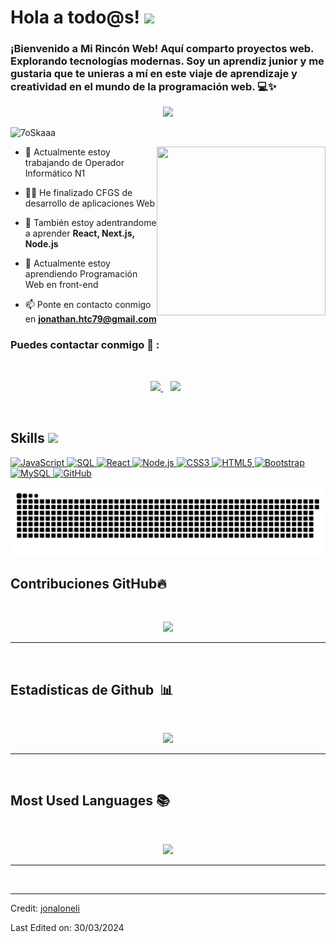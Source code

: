 <!--
Here are some ideas to get you started:

- 🔭 I’m currently working on ...
- 🌱 I’m currently learning ...
- 👯 I’m looking to collaborate on ...
- 🤔 I’m looking for help with ...
- 💬 Ask me about ...
- 📫 How to reach me: ...
- 😄 Pronouns: ...
- ⚡ Fun fact: ...
-->
<h1> Hola a todo@s! <img src = "https://raw.githubusercontent.com/MartinHeinz/MartinHeinz/master/wave.gif" width = 40px> </h1>
<h3> ¡Bienvenido a Mi Rincón Web! Aquí comparto proyectos web. Explorando tecnologías modernas. Soy un aprendiz junior y me gustaria que te unieras a mí en este viaje de aprendizaje y creatividad en el mundo de la programación web. 💻✨</h3>
<p align='center'>
<img src="https://readme-typing-svg.herokuapp.com?color=%2336BCF7&size=25&center=true&vCenter=true&width=433&height=75&lines=Soy+Jonathan+Guevara;Desarrolador+Aplicaciones+Web+Jr;Frontend+Developer+Jr;Web+Developer;%50jonaloneli">
</p>
<img src="https://komarev.com/ghpvc/?username=jonaloneli&label=Profile%20views&color=0047AB&style=plastic?" alt="7oSkaaa" height=25px, width=160px/> 

<img align="right" src="https://media.giphy.com/media/QvpqTCiEcwtvx6wwJK/giphy.gif" width="270" height="270" frameBorder="0" class="giphy-embed" allowFullScreen></img>


- 🌱 Actualmente estoy trabajando de Operador Informático N1

- 👨‍💻 He finalizado CFGS de desarrollo de aplicaciones Web

- 💬 También estoy adentrandome a aprender **React, Next.js, Node.js**

- 📄 Actualmente estoy aprendiendo Programación Web en front-end

- 📫 Ponte en contacto conmigo en **jonathan.htc79@gmail.com**




### Puedes contactar conmigo 🔗 :
<br>
<p align='center'>
<a href="mailto:jonathan.htc79@gmail.com" target="_blank">
<img src="https://img.shields.io/badge/Gmail-D14836?style=for-the-badge&logo=gmail&logoColor=white">
</a>&nbsp;&nbsp;

<a href="https://www.linkedin.com/in/jotaguevara" target="_blank">
<img src="https://img.shields.io/badge/linkedin-%230077B5.svg?style=for-the-badge&logo=linkedin&logoColor=white"></a>&nbsp;&nbsp;
</p>
<br>

## Skills <img src="https://media2.giphy.com/media/QssGEmpkyEOhBCb7e1/giphy.gif?cid=ecf05e47a0n3gi1bfqntqmob8g9aid1oyj2wr3ds3mg700bl&rid=giphy.gif" width=32px>

<!-- Programming Languages -->

<a href="https://developer.mozilla.org/en-US/docs/Web/JavaScript" target="_blank">
  <img alt="JavaScript" src="https://img.shields.io/badge/JavaScript-F7DF1E?style=for-the-badge&logo=javascript&logoColor=black">
</a>

<a href="https://www.microsoft.com/en-us/sql-server" target="_blank">
  <img alt="SQL" src="https://img.shields.io/badge/SQL-CC2927?style=for-the-badge&logo=microsoft%20sql%20server&logoColor=white">
</a>

<!-- Web Development -->


<a href="https://reactjs.org/" target="_blank">
  <img alt="React" src="https://img.shields.io/badge/React-61DAFB?style=for-the-badge&logo=react&logoColor=black">
</a>
<a href="https://nodejs.org/" target="_blank">
  <img alt="Node.js" src="https://img.shields.io/badge/Node.js-339933?style=for-the-badge&logo=node.js&logoColor=white">
</a>
<a href="https://developer.mozilla.org/es/docs/Web/CSS" target="_blank">
  <img alt="CSS3" src="https://img.shields.io/badge/css3-%231572B6.svg?style=for-the-badge&logo=css3&logoColor=white">
</a>
<a href="https://developer.mozilla.org/es/docs/Glossary/HTML5" target="_blank">
  <img alt="HTML5" src="https://img.shields.io/badge/html5-%23E34F26.svg?style=for-the-badge&logo=html5&logoColor=white">
</a>

<!-- Frontend Frameworks/Libraries -->

<a href="https://getbootstrap.com/" target="_blank">
  <img alt="Bootstrap" src="https://img.shields.io/badge/Bootstrap-563D7C?style=for-the-badge&logo=bootstrap&logoColor=white">
</a>

<!-- Database -->
<a href="https://www.mysql.com/" target="_blank">
  <img alt="MySQL" src="https://img.shields.io/badge/MySQL-4479A1?style=for-the-badge&logo=mysql&logoColor=white">
</a>

<!-- Version Control and Collaboration -->
<a href="https://github.com/" target="_blank">
  <img alt="GitHub" src="https://img.shields.io/badge/GitHub-181717?style=for-the-badge&logo=github&logoColor=white">
</a>


<!-- Tools and Platforms -->

![snake gif](https://github.com/TekyaygilFethi/TekyaygilFethi/blob/output/github-contribution-grid-snake.svg)



## Contribuciones GitHub🔥 
<br>
<p align='center'><img src="https://github-readme-streak-stats.herokuapp.com?user=jonaloneli&theme=black-ice&hide_border=true&date_format=M%20j%5B%2C%20Y%5D"></p>

<hr><br>

## Estadísticas de Github &nbsp;📊
<br>
<p align='center'>
<img src="https://github-readme-stats.vercel.app/api?username=jonaloneli&show_icons=true&theme=github_dark">
</p>
<hr>
<br>

## Most Used Languages 📚
<br>
<p align='center'>
<img src="https://github-readme-stats.anuraghazra1.vercel.app/api/top-langs/?username=jonaloneli&theme=dark&hide_border=true&no-bg=true&no-frame=true&langs_count=10">
</p>

<hr>
<br>

------
Credit: [jonaloneli](https://github.com/jonaloneli)

Last Edited on: 30/03/2024

